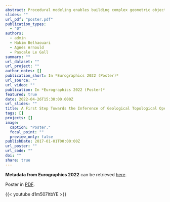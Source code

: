 ```yaml
---
abstract: Procedural modeling enables building complex geometric objects and scenes in a wide panel of applications. The traditional approach relies on the sequential application of a reduced set of construction rules. We offer to automatically generate new topological rules based on an initial object and the expected result of the future operation. Non-expert users can thereby develop their own operations. We exploited our approach for the modeling of the geological subsoil.
slides: ""
url_pdf: "poster.pdf"
publication_types:
  - "0"
authors:
  - admin
  - Hakim Belhaouari
  - Agnès Arnould
  - Pascale Le Gall
summary: ""
url_dataset: ""
url_project: ""
author_notes: []
publication_short: In *Eurographics 2022 (Poster)*
url_source: ""
url_video: ""
publication: In *Eurographics 2022 (Poster)*
featured: true
date: 2022-04-26T15:30:00.000Z
url_slides: ""
title: A First Step Towards the Inference of Geological Topological Operations
tags: []
projects: []
image:
  caption: "Poster."
  focal_point: ""
  preview_only: false
publishDate: 2017-01-01T00:00:00Z
url_poster: ""
url_code: ""
doi: ""
share: true
---
```


**Metadata from Eurographics 2022** can be retrieved [here](https://diglib.eg.org/handle/10.2312/egp20221005).

Poster in [PDF](poster.pdf).

{{< youtube d1m507ItbYE >}}
